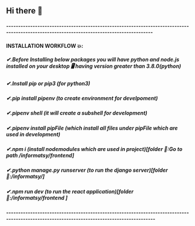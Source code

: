 ## Hi there 👋
#### -----------------------------------------------------------------------------------------------------------------------------------------
####       INSTALLATION WORKFLOW 💥:
##### ✔.Before Installing below packages you will have python and node.js installed on your desktop 🖥 having version greater than 3.8.0(python)
##### ✔.Install pip or pip3 (for python3)
##### ✔.pip install pipenv (to create environment for develpoment)
##### ✔.pipenv shell (it will create a subshell for development)
##### ✔.pipenv install pipFile (which install all files under pipFile which are used in development)
##### ✔.npm i (install nodemodules which are used in project)[folder 📁:Go to path /informatsy/frontend]
##### ✔.python manage.py runserver (to run the django server)[folder 📁:/informatsy/]
##### ✔.npm run dev (to run the react application)[folder 📁:/informatsy/frontend ]
#### ------------------------------------------------------------------------------------------------------------------------------------------

<!--
**informatsy/informatsy** is a ✨ _special_ ✨ repository because its `README.md` (this file) appears on your GitHub profile.

Here are some ideas to get you started:

- 🔭 I’m currently working on ...
- 🌱 I’m currently learning ...
- 👯 I’m looking to collaborate on ...
- 🤔 I’m looking for help with ...
- 💬 Ask me about ...
- 📫 How to reach me: ...
- 😄 Pronouns: ...
- ⚡ Fun fact: ...
-->
